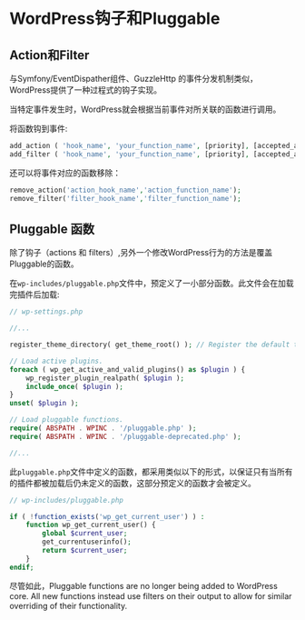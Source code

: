 # WordPress钩子和Pluggable

## Action和Filter

与Symfony/EventDispather组件、GuzzleHttp 的事件分发机制类似，WordPress提供了一种过程式的钩子实现。

当特定事件发生时，WordPress就会根据当前事件对所关联的函数进行调用。

将函数钩到事件:

```PHP
add_action ( 'hook_name', 'your_function_name', [priority], [accepted_args_num=1] );
add_filter ( 'hook_name', 'your_function_name', [priority], [accepted_args_num=1] );
```

还可以将事件对应的函数移除：

```PHP
remove_action('action_hook_name','action_function_name');
remove_filter('filter_hook_name','filter_function_name');
```

## Pluggable 函数

除了钩子（actions 和 filters）,另外一个修改WordPress行为的方法是覆盖Pluggable的函数。

在`wp-includes/pluggable.php`文件中，预定义了一小部分函数。此文件会在加载完插件后加载:

```PHP
// wp-settings.php

//...

register_theme_directory( get_theme_root() ); // Register the default theme directory root

// Load active plugins.
foreach ( wp_get_active_and_valid_plugins() as $plugin ) {
	wp_register_plugin_realpath( $plugin );
	include_once( $plugin );
}
unset( $plugin );

// Load pluggable functions.
require( ABSPATH . WPINC . '/pluggable.php' );
require( ABSPATH . WPINC . '/pluggable-deprecated.php' );

//...

```

此`pluggable.php`文件中定义的函数，都采用类似以下的形式，以保证只有当所有的插件都被加载后仍未定义的函数，这部分预定义的函数才会被定义。

```PHP
// wp-includes/pluggable.php

if ( !function_exists('wp_get_current_user') ) :
    function wp_get_current_user() {
        global $current_user;
        get_currentuserinfo();
        return $current_user;
    }
endif;

```
尽管如此，Pluggable functions are no longer being added to WordPress core. All new functions instead use filters on their output to allow for similar overriding of their functionality. 



